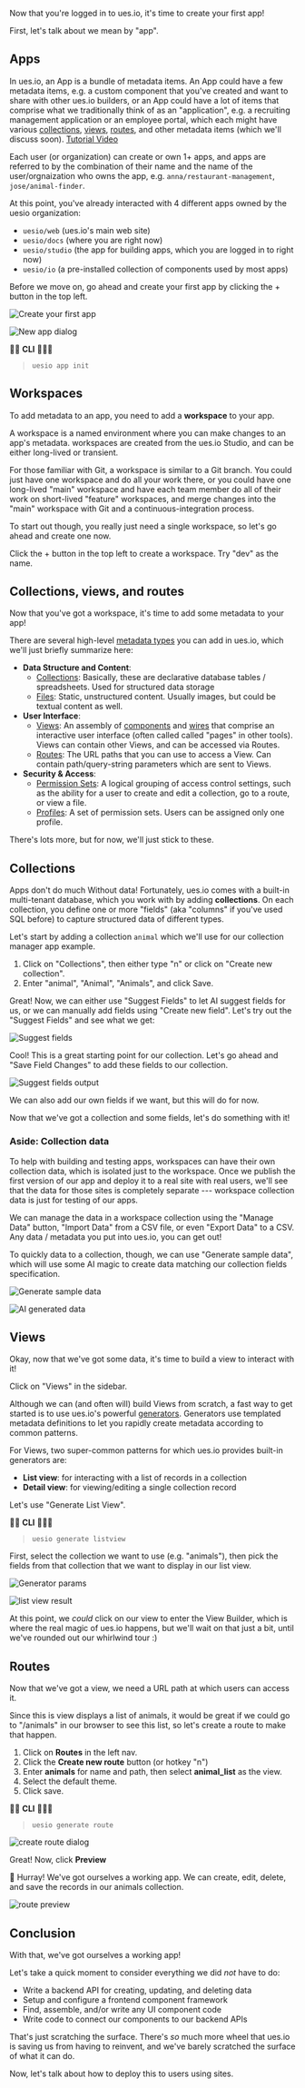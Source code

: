 Now that you're logged in to ues.io, it's time to create your first app!

First, let's talk about we mean by "app".

## Apps

In ues.io, an App is a bundle of metadata items. An App could have a few metadata items, e.g. a custom component that you've created and want to share with other ues.io builders, or an App could have a lot of items that comprise what we traditionally think of as an "application", e.g. a recruiting management application or an employee portal, which each might have various [collections](collections), [views](views), [routes](routes), and other metadata items (which we'll discuss soon). [Tutorial Video](https://youtu.be/Ep0jj3iNG4o)

Each user (or organization) can create or own 1+ apps, and apps are referred to by the combination of their name and the name of the user/orgnaization who owns the app, e.g. `anna/restaurant-management`, `jose/animal-finder`.

At this point, you've already interacted with 4 different apps owned by the uesio organization:

-   `uesio/web` (ues.io's main web site)
-   `uesio/docs` (where you are right now)
-   `uesio/studio` (the app for building apps, which you are logged in to right now)
-   `uesio/io` (a pre-installed collection of components used by most apps)

Before we move on, go ahead and create your first app by clicking the + button in the top left.

![Create your first app](./createnewapp.png "create your first app")

![New app dialog](./newappdialog.png "new app dialog")

👩‍💻 **CLI** 👨🏿‍💻

> `uesio app init`

## Workspaces

To add metadata to an app, you need to add a **workspace** to your app.

A workspace is a named environment where you can make changes to an app's metadata. workspaces are created from the ues.io Studio, and can be either long-lived or transient.

For those familiar with Git, a workspace is similar to a Git branch. You could just have one workspace and do all your work there, or you could have one long-lived "main" workspace and have each team member do all of their work on short-lived "feature" workspaces, and merge changes into the "main" workspace with Git and a continuous-integration process.

To start out though, you really just need a single workspace, so let's go ahead and create one now.

Click the + button in the top left to create a workspace. Try "dev" as the name.

## Collections, views, and routes

Now that you've got a workspace, it's time to add some metadata to your app!

There are several high-level [metadata types](home) you can add in ues.io, which we'll just briefly summarize here:

-   **Data Structure and Content**:
    -   [Collections](collections): Basically, these are declarative database tables / spreadsheets. Used for structured data storage
    -   [Files](files): Static, unstructured content. Usually images, but could be textual content as well.
-   **User Interface**:
    -   [Views](views): An assembly of [components](components) and [wires](wires) that comprise an interactive user interface (often called called "pages" in other tools). Views can contain other Views, and can be accessed via Routes.
    -   [Routes](routes): The URL paths that you can use to access a View. Can contain path/query-string parameters which are sent to Views.
-   **Security & Access**:
    -   [Permission Sets](profiles-and-permission-sets): A logical grouping of access control settings, such as the ability for a user to create and edit a collection, go to a route, or view a file.
    -   [Profiles](profiles-and-permission-sets): A set of permission sets. Users can be assigned only one profile.

There's lots more, but for now, we'll just stick to these.

## Collections

Apps don't do much Without data! Fortunately, ues.io comes with a built-in multi-tenant database, which you work with by adding **collections**. On each collection, you define one or more "fields" (aka "columns" if you've used SQL before) to capture structured data of different types.

Let's start by adding a collection `animal` which we'll use for our collection manager app example.

1. Click on "Collections", then either type "n" or click on "Create new collection".
2. Enter "animal", "Animal", "Animals", and click Save.

Great! Now, we can either use "Suggest Fields" to let AI suggest fields for us, or we can manually add fields using "Create new field". Let's try out the "Suggest Fields" and see what we get:

![Suggest fields](./suggestfieldsbutton.png "use ai to suggest fields")

Cool! This is a great starting point for our collection. Let's go ahead and "Save Field Changes" to add these fields to our collection.

![Suggest fields output](./suggestfieldsoutput.png "suggested fields")

We can also add our own fields if we want, but this will do for now.

Now that we've got a collection and some fields, let's do something with it!

### Aside: Collection data

To help with building and testing apps, workspaces can have their own collection data, which is isolated just to the workspace. Once we publish the first version of our app and deploy it to a real site with real users, we'll see that the data for those sites is completely separate --- workspace collection data is just for testing of our apps.

We can manage the data in a workspace collection using the "Manage Data" button, "Import Data" from a CSV file, or even "Export Data" to a CSV. Any data / metadata you put into ues.io, you can get out!

To quickly data to a collection, though, we can use "Generate sample data", which will use some AI magic to create data matching our collection fields specification.

![Generate sample data](./generatesampledata.png "generate sample data")

![AI generated data](./aigenerateddata.png "AI generated data")

## Views

Okay, now that we've got some data, it's time to build a view to interact with it!

Click on "Views" in the sidebar.

Although we can (and often will) build Views from scratch, a fast way to get started is to use ues.io's powerful [generators](generators). Generators use templated metadata definitions to let you rapidly create metadata according to common patterns.

For Views, two super-common patterns for which ues.io provides built-in generators are:

-   **List view**: for interacting with a list of records in a collection
-   **Detail view**: for viewing/editing a single collection record

Let's use "Generate List View".

👩‍💻 **CLI** 👨🏿‍💻

> `uesio generate listview`

First, select the collection we want to use (e.g. "animals"), then pick the fields from that collection that we want to display in our list view.

![Generator params](./listviewgeneratorparams.png "list view generator params")

![list view result](./generatedlistview.png "Generated list view")

At this point, we _could_ click on our view to enter the View Builder, which is where the real magic of ues.io happens, but we'll wait on that just a bit, until we've rounded out our whirlwind tour :)

## Routes

Now that we've got a view, we need a URL path at which users can access it.

Since this is view displays a list of animals, it would be great if we could go to "/animals" in our browser to see this list, so let's create a route to make that happen.

1. Click on **Routes** in the left nav.
2. Click the **Create new route** button (or hotkey "n")
3. Enter **animals** for name and path, then select **animal_list** as the view.
4. Select the default theme.
5. Click save.

👩‍💻 **CLI** 👨🏿‍💻

> `uesio generate route`

![create route dialog](./createroute.png "Create route")

Great! Now, click **Preview**

🎉 Hurray! We've got ourselves a working app. We can create, edit, delete, and save the records in our animals collection.

![route preview](./routepreview.png "route preview")

## Conclusion

With that, we've got ourselves a working app!

Let's take a quick moment to consider everything we did _not_ have to do:

-   Write a backend API for creating, updating, and deleting data
-   Setup and configure a frontend component framework
-   Find, assemble, and/or write any UI component code
-   Write code to connect our components to our backend APIs

That's just scratching the surface. There's _so_ much more wheel that ues.io is saving us from having to reinvent, and we've barely scratched the surface of what it can do.

Now, let's talk about how to deploy this to users using sites.
